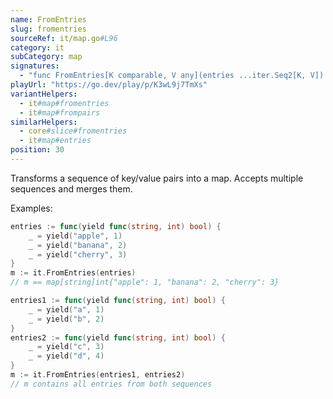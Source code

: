 ```yaml
---
name: FromEntries
slug: fromentries
sourceRef: it/map.go#L96
category: it
subCategory: map
signatures:
  - "func FromEntries[K comparable, V any](entries ...iter.Seq2[K, V]) map[K]V"
playUrl: "https://go.dev/play/p/K3wL9j7TmXs"
variantHelpers:
  - it#map#fromentries
  - it#map#frompairs
similarHelpers:
  - core#slice#fromentries
  - it#map#entries
position: 30
---
```


Transforms a sequence of key/value pairs into a map. Accepts multiple sequences and merges them.

Examples:

```go
entries := func(yield func(string, int) bool) {
    _ = yield("apple", 1)
    _ = yield("banana", 2)
    _ = yield("cherry", 3)
}
m := it.FromEntries(entries)
// m == map[string]int{"apple": 1, "banana": 2, "cherry": 3}
```

```go
entries1 := func(yield func(string, int) bool) {
    _ = yield("a", 1)
    _ = yield("b", 2)
}
entries2 := func(yield func(string, int) bool) {
    _ = yield("c", 3)
    _ = yield("d", 4)
}
m := it.FromEntries(entries1, entries2)
// m contains all entries from both sequences
```